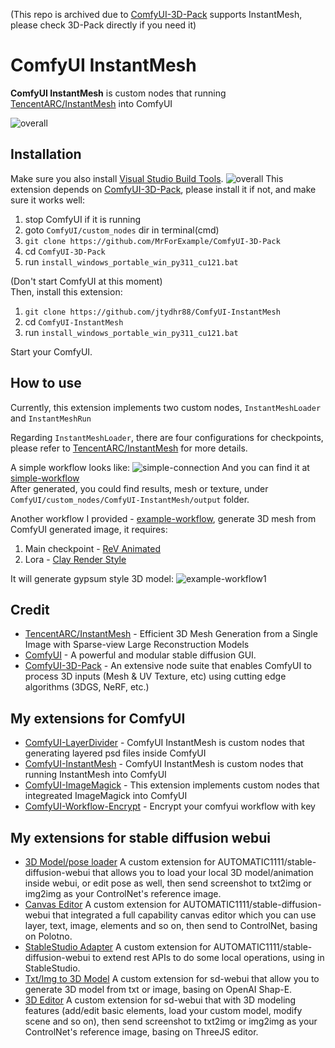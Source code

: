 (This repo is archived due to [ComfyUI-3D-Pack](https://github.com/MrForExample/ComfyUI-3D-Pack) supports InstantMesh, please check 3D-Pack directly if you need it)
# ComfyUI InstantMesh

**ComfyUI InstantMesh** is custom nodes that running [TencentARC/InstantMesh](https://github.com/TencentARC/InstantMesh) into ComfyUI

![overall](docs/overall.png)

## Installation

Make sure you also install [Visual Studio Build Tools](https://visualstudio.microsoft.com/downloads/?q=build+tools).
![overall](docs/vstool.png)
This extension depends on [ComfyUI-3D-Pack](https://github.com/MrForExample/ComfyUI-3D-Pack), please install it if not, and make sure it works well:
1. stop ComfyUI if it is running
2. goto `ComfyUI/custom_nodes` dir in terminal(cmd)
3. `git clone https://github.com/MrForExample/ComfyUI-3D-Pack`
4. cd `ComfyUI-3D-Pack`
5. run `install_windows_portable_win_py311_cu121.bat`

(Don't start ComfyUI at this moment)  
Then, install this extension:
1. `git clone https://github.com/jtydhr88/ComfyUI-InstantMesh`
2. cd `ComfyUI-InstantMesh`
3. run `install_windows_portable_win_py311_cu121.bat`

Start your ComfyUI.

## How to use

Currently, this extension implements two custom nodes, `InstantMeshLoader` and `InstantMeshRun`

Regarding `InstantMeshLoader`, there are four configurations for checkpoints, please refer to [TencentARC/InstantMesh](https://github.com/TencentARC/InstantMesh) for more details.

A simple workflow looks like:
![simple-connection](docs/overall.png) 
And you can find it at [simple-workflow](instantMesh-workflow.json)  
After generated, you could find results, mesh or texture, under `ComfyUI/custom_nodes/ComfyUI-InstantMesh/output` folder.

Another workflow I provided - [example-workflow](example-workflow.json), generate 3D mesh from ComfyUI generated image, it requires:
1. Main checkpoint - [ReV Animated](https://civitai.com/models/7371/rev-animated)
2. Lora - [Clay Render Style](https://civitai.com/models/108464/clay-render-style)

It will generate gypsum style 3D model: 
![example-workflow1](docs/example-workflow1.png) 

## Credit
- [TencentARC/InstantMesh](https://github.com/TencentARC/InstantMesh) - Efficient 3D Mesh Generation from a Single Image with Sparse-view Large Reconstruction Models
- [ComfyUI](https://github.com/comfyanonymous/ComfyUI) - A powerful and modular stable diffusion GUI.
- [ComfyUI-3D-Pack](https://github.com/MrForExample/ComfyUI-3D-Pack) - An extensive node suite that enables ComfyUI to process 3D inputs (Mesh & UV Texture, etc) using cutting edge algorithms (3DGS, NeRF, etc.)

## My extensions for ComfyUI
- [ComfyUI-LayerDivider](https://github.com/jtydhr88/ComfyUI-LayerDivider) - ComfyUI InstantMesh is custom nodes that generating layered psd files inside ComfyUI
- [ComfyUI-InstantMesh](https://github.com/jtydhr88/ComfyUI-InstantMesh) - ComfyUI InstantMesh is custom nodes that running InstantMesh into ComfyUI
- [ComfyUI-ImageMagick](https://github.com/jtydhr88/ComfyUI-ImageMagick) - This extension implements custom nodes that integreated ImageMagick into ComfyUI
- [ComfyUI-Workflow-Encrypt](https://github.com/jtydhr88/ComfyUI-Workflow-Encrypt) - Encrypt your comfyui workflow with key

## My extensions for stable diffusion webui
- [3D Model/pose loader](https://github.com/jtydhr88/sd-3dmodel-loader) A custom extension for AUTOMATIC1111/stable-diffusion-webui that allows you to load your local 3D model/animation inside webui, or edit pose as well, then send screenshot to txt2img or img2img as your ControlNet's reference image.
- [Canvas Editor](https://github.com/jtydhr88/sd-canvas-editor) A custom extension for AUTOMATIC1111/stable-diffusion-webui that integrated a full capability canvas editor which you can use layer, text, image, elements and so on, then send to ControlNet, basing on Polotno.
- [StableStudio Adapter](https://github.com/jtydhr88/sd-webui-StableStudio) A custom extension for AUTOMATIC1111/stable-diffusion-webui to extend rest APIs to do some local operations, using in StableStudio.
- [Txt/Img to 3D Model](https://github.com/jtydhr88/sd-webui-txt-img-to-3d-model) A custom extension for sd-webui that allow you to generate 3D model from txt or image, basing on OpenAI Shap-E.
- [3D Editor](https://github.com/jtydhr88/sd-webui-3d-editor) A custom extension for sd-webui that with 3D modeling features (add/edit basic elements, load your custom model, modify scene and so on), then send screenshot to txt2img or img2img as your ControlNet's reference image, basing on ThreeJS editor.
